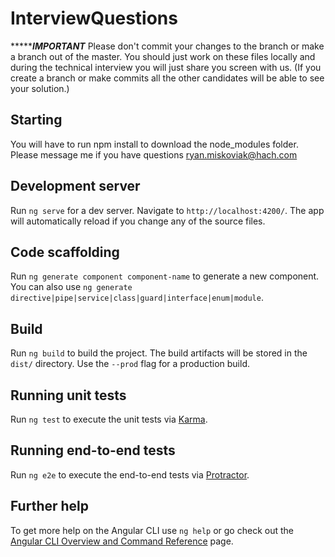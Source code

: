 # InterviewQuestions
****************IMPORTANT***********
Please don't commit your changes to the branch or make a branch out of the master. You should just work on these files locally and during the technical interview you will just share you screen with us. (If you create a branch or make commits all the other candidates will be able to see your solution.)
## Starting
You will have to run npm install to download the node_modules folder. Please message me if you have questions ryan.miskoviak@hach.com
## Development server

Run `ng serve` for a dev server. Navigate to `http://localhost:4200/`. The app will automatically reload if you change any of the source files.

## Code scaffolding

Run `ng generate component component-name` to generate a new component. You can also use `ng generate directive|pipe|service|class|guard|interface|enum|module`.

## Build

Run `ng build` to build the project. The build artifacts will be stored in the `dist/` directory. Use the `--prod` flag for a production build.

## Running unit tests

Run `ng test` to execute the unit tests via [Karma](https://karma-runner.github.io).

## Running end-to-end tests

Run `ng e2e` to execute the end-to-end tests via [Protractor](http://www.protractortest.org/).

## Further help

To get more help on the Angular CLI use `ng help` or go check out the [Angular CLI Overview and Command Reference](https://angular.io/cli) page.
